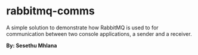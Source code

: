 # rabbitmq-comms
A simple solution to demonstrate how RabbitMQ is used to for communication between two console applications, a sender and a receiver.

**By: Sesethu Mhlana**
